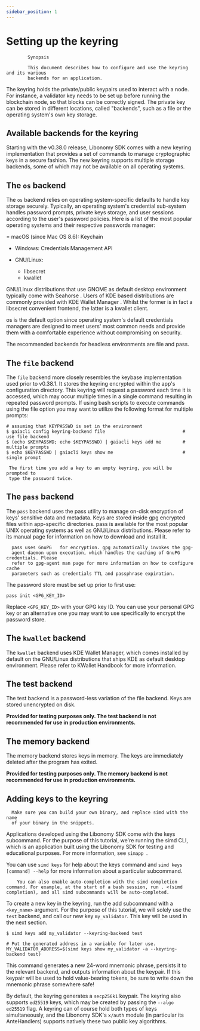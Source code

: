 ```yaml
---
sidebar_position: 1
---
```


# Setting up the keyring

```
        Synopsis

        This document describes how to configure and use the keyring and its various
        backends for an application.
```

The keyring holds the private/public keypairs used to interact with a node. For instance, a validator key needs to be set up before running the blockchain node, so that blocks can be correctly signed. The private key can be stored in different locations, called "backends", such as a file or the operating system's own key storage.

## Available backends for the keyring

Starting with the v0.38.0 release, Libonomy SDK comes with a new keyring implementation that provides a set of commands to manage cryptographic keys in a secure fashion. The new keyring supports multiple storage backends, some of which may not be available on all operating systems.

## The `os` backend

The `os` backend relies on operating system-specific defaults to handle key storage securely. Typically, an operating system's credential sub-system handles password prompts, private keys storage, and user sessions according to the user's password policies. Here is a list of the most popular operating systems and their respective passwords manager:

= macOS (since Mac OS 8.6): Keychain

-   Windows: Credentials Management API
-   GNU/Linux:

    -   libsecret
    -   kwallet

GNU/Linux distributions that use GNOME as default desktop environment typically come with Seahorse . Users of KDE based distributions are commonly provided with KDE Wallet Manager . Whilst the former is in fact a libsecret convenient frontend, the latter is a kwallet client.

os is the default option since operating system's default credentials managers are designed to meet users' most common needs and provide them with a comfortable experience without compromising on security.

The recommended backends for headless environments are file and pass.

## The `file` backend

The `file` backend more closely resembles the keybase implementation used prior to v0.38.1. It stores the keyring encrypted within the app's configuration directory. This keyring will request a password each time it is accessed, which may occur multiple times in a single command resulting in repeated password prompts. If using bash scripts to execute commands using the file option you may want to utilize the following format for multiple prompts:

```
# assuming that KEYPASSWD is set in the environment
$ gaiacli config keyring-backend file                             # use file backend
$ (echo $KEYPASSWD; echo $KEYPASSWD) | gaiacli keys add me        # multiple prompts
$ echo $KEYPASSWD | gaiacli keys show me                          # single prompt

```

     The first time you add a key to an empty keyring, you will be prompted to
     type the password twice.

## The `pass` backend

The `pass` backend uses the pass utility to manage on-disk encryption of keys' sensitive data and metadata. Keys are stored inside gpg encrypted files within app-specific directories. pass is available for the most popular UNIX operating systems as well as GNU/Linux distributions. Please refer to its manual page for information on how to download and install it.

      pass uses GnuPG   for encryption. gpg automatically invokes the gpg-
      agent daemon upon execution, which handles the caching of GnuPG credentials. Please
      refer to gpg-agent man page for more information on how to configure cache
      parameters such as credentials TTL and passphrase expiration.

The password store must be set up prior to first use:

```
pass init <GPG_KEY_ID>

```

Replace `<GPG_KEY_ID>` with your GPG key ID. You can use your personal GPG key or an alternative one you may want to use specifically to encrypt the password store.

## The `kwallet` backend

The `kwallet` backend uses KDE Wallet Manager, which comes installed by default on the GNU/Linux distributions that ships KDE as default desktop environment. Please refer to KWallet Handbook for more information.

## The test backend

The test backend is a password-less variation of the file backend. Keys are stored unencrypted on disk.

**Provided for testing purposes only. The test backend is not recommended for use in production environments.**

## The memory backend

The memory backend stores keys in memory. The keys are immediately deleted after the program has exited.

**Provided for testing purposes only. The memory backend is not recommended for use in production environments.**

## Adding keys to the keyring

      Make sure you can build your own binary, and replace simd with the name
      of your binary in the snippets.

Applications developed using the Libonomy SDK come with the keys subcommand. For the purpose of this tutorial, we're running the simd CLI, which is an application built using the Libonomy SDK for testing and educational purposes. For more information, see `simapp `.

You can use `simd keys` for help about the keys command and `simd keys [command] --help` for more information about a particular subcommand.

        You can also enable auto-completion with the simd completion command. For example, at the start of a bash session, run . <(simd completion), and all simd subcommands will be auto-completed.

To create a new key in the keyring, run the add subcommand with a `<key_name>` argument. For the purpose of this tutorial, we will solely use the `test` backend, and call our new key `my_validator`. This key will be used in the next section.

```
$ simd keys add my_validator --keyring-backend test

# Put the generated address in a variable for later use.
MY_VALIDATOR_ADDRESS=$(simd keys show my_validator -a --keyring-backend test)

```

This command generates a new 24-word mnemonic phrase, persists it to the relevant backend, and outputs information about the keypair. If this keypair will be used to hold value-bearing tokens, be sure to write down the mnemonic phrase somewhere safe!

By default, the keyring generates a `secp256k1` keypair. The keyring also supports `ed25519` keys, which may be created by passing the `--algo ed25519` flag. A keyring can of course hold both types of keys simultaneously, and the Libonomy SDK's `x/auth` module (in particular its AnteHandlers) supports natively these two public key algorithms.
